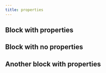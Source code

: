 ```yaml
---
title: properties
---
```


## Block with properties
## Block with no properties
## Another block with properties
##
